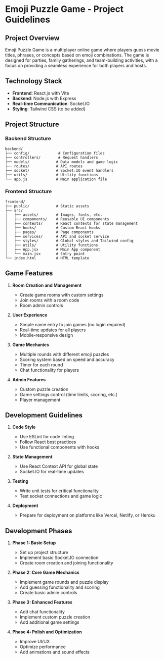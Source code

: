 # Emoji Puzzle Game - Project Guidelines

## Project Overview
Emoji Puzzle Game is a multiplayer online game where players guess movie titles, phrases, or concepts based on emoji combinations. The game is designed for parties, family gatherings, and team-building activities, with a focus on providing a seamless experience for both players and hosts.

## Technology Stack
- **Frontend**: React.js with Vite
- **Backend**: Node.js with Express
- **Real-time Communication**: Socket.IO
- **Styling**: Tailwind CSS (to be added)

## Project Structure

### Backend Structure
```
backend/
├── config/             # Configuration files
├── controllers/        # Request handlers
├── models/            # Data models and game logic
├── routes/            # API routes
├── socket/            # Socket.IO event handlers
├── utils/             # Utility functions
└── app.js             # Main application file
```

### Frontend Structure
```
frontend/
├── public/            # Static assets
├── src/
│   ├── assets/        # Images, fonts, etc.
│   ├── components/    # Reusable UI components
│   ├── contexts/      # React contexts for state management
│   ├── hooks/         # Custom React hooks
│   ├── pages/         # Page components
│   ├── services/      # API and socket service
│   ├── styles/        # Global styles and Tailwind config
│   ├── utils/         # Utility functions
│   ├── App.jsx        # Main App component
│   └── main.jsx       # Entry point
└── index.html         # HTML template
```

## Game Features
1. **Room Creation and Management**
   - Create game rooms with custom settings
   - Join rooms with a room code
   - Room admin controls

2. **User Experience**
   - Simple name entry to join games (no login required)
   - Real-time updates for all players
   - Mobile-responsive design

3. **Game Mechanics**
   - Multiple rounds with different emoji puzzles
   - Scoring system based on speed and accuracy
   - Timer for each round
   - Chat functionality for players

4. **Admin Features**
   - Custom puzzle creation
   - Game settings control (time limits, scoring, etc.)
   - Player management

## Development Guidelines
1. **Code Style**
   - Use ESLint for code linting
   - Follow React best practices
   - Use functional components with hooks

2. **State Management**
   - Use React Context API for global state
   - Socket.IO for real-time updates

3. **Testing**
   - Write unit tests for critical functionality
   - Test socket connections and game logic

4. **Deployment**
   - Prepare for deployment on platforms like Vercel, Netlify, or Heroku

## Development Phases
1. **Phase 1: Basic Setup**
   - Set up project structure
   - Implement basic Socket.IO connection
   - Create room creation and joining functionality

2. **Phase 2: Core Game Mechanics**
   - Implement game rounds and puzzle display
   - Add guessing functionality and scoring
   - Create basic admin controls

3. **Phase 3: Enhanced Features**
   - Add chat functionality
   - Implement custom puzzle creation
   - Add additional game settings

4. **Phase 4: Polish and Optimization**
   - Improve UI/UX
   - Optimize performance
   - Add animations and sound effects
